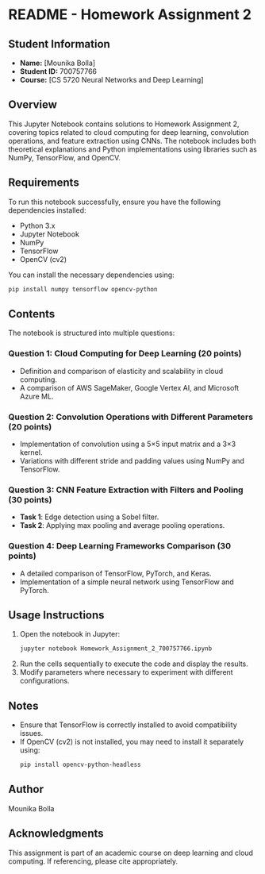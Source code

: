# README - Homework Assignment 2

## Student Information
- **Name:** [Mounika Bolla]  
- **Student ID:** 700757766  
- **Course:** [CS 5720 Neural Networks and Deep Learning]  

## Overview
This Jupyter Notebook contains solutions to Homework Assignment 2, covering topics related to cloud computing for deep learning, convolution operations, and feature extraction using CNNs. The notebook includes both theoretical explanations and Python implementations using libraries such as NumPy, TensorFlow, and OpenCV.

## Requirements
To run this notebook successfully, ensure you have the following dependencies installed:

- Python 3.x
- Jupyter Notebook
- NumPy
- TensorFlow
- OpenCV (cv2)

You can install the necessary dependencies using:
```bash
pip install numpy tensorflow opencv-python
```

## Contents
The notebook is structured into multiple questions:

### **Question 1: Cloud Computing for Deep Learning (20 points)**
- Definition and comparison of elasticity and scalability in cloud computing.
- A comparison of AWS SageMaker, Google Vertex AI, and Microsoft Azure ML.

### **Question 2: Convolution Operations with Different Parameters (20 points)**
- Implementation of convolution using a 5×5 input matrix and a 3×3 kernel.
- Variations with different stride and padding values using NumPy and TensorFlow.

### **Question 3: CNN Feature Extraction with Filters and Pooling (30 points)**
- **Task 1**: Edge detection using a Sobel filter.
- **Task 2**: Applying max pooling and average pooling operations.

### **Question 4: Deep Learning Frameworks Comparison (30 points)**
- A detailed comparison of TensorFlow, PyTorch, and Keras.
- Implementation of a simple neural network using TensorFlow and PyTorch.

## Usage Instructions
1. Open the notebook in Jupyter:
   ```bash
   jupyter notebook Homework_Assignment_2_700757766.ipynb
   ```
2. Run the cells sequentially to execute the code and display the results.
3. Modify parameters where necessary to experiment with different configurations.

## Notes
- Ensure that TensorFlow is correctly installed to avoid compatibility issues.
- If OpenCV (cv2) is not installed, you may need to install it separately using:
  ```bash
  pip install opencv-python-headless
  ```

## Author
Mounika Bolla

## Acknowledgments
This assignment is part of an academic course on deep learning and cloud computing. If referencing, please cite appropriately.

